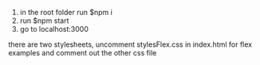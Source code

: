 1. in the root folder run $npm i
2. run $npm start
3. go to localhost:3000

there are two stylesheets, uncomment stylesFlex.css in index.html for flex examples and comment out the other css file
